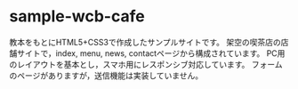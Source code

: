 # sample-wcb-cafe

教本をもとにHTML5+CSS3で作成したサンプルサイトです。
架空の喫茶店の店舗サイトで，index, menu, news, contactページから構成されています。
PC用のレイアウトを基本とし，スマホ用にレスポンシブ対応しています。
フォームのページがありますが，送信機能は実装していません。
